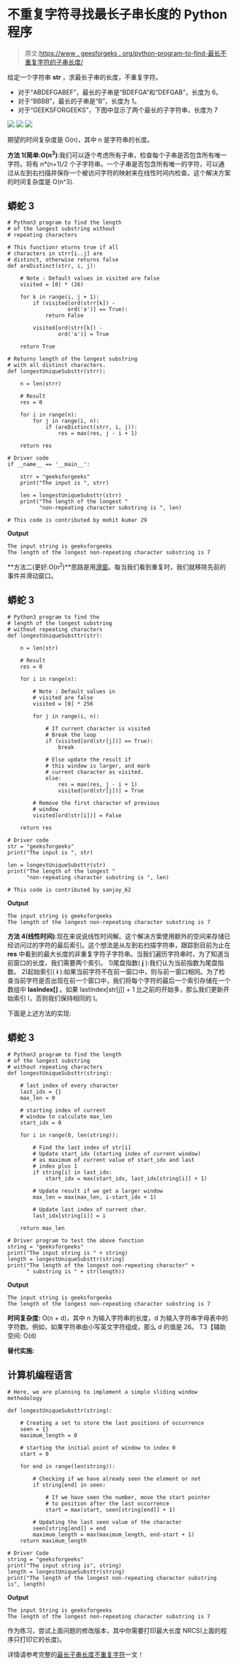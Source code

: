 # 不重复字符寻找最长子串长度的 Python 程序

> 原文:[https://www . geesforgeks . org/python-program-to-find-最长不重复字符的子串长度/](https://www.geeksforgeeks.org/python-program-to-find-length-of-the-longest-substring-without-repeating-characters/)

给定一个字符串 **str** ，求最长子串的长度，不重复字符。

*   对于“ABDEFGABEF”，最长的子串是“BDEFGA”和“DEFGAB”，长度为 6。
*   对于“BBBB”，最长的子串是“B”，长度为 1。
*   对于“GEEKSFORGEEKS”，下图中显示了两个最长的子字符串，长度为 7

![](img/a1ffd4fb24aa41edf65c169443d770a5.png) ![](img/717cbaa4f75840cdd674a28b6ff0986b.png) ![](img/1a0da2e0ec22126e85a959b3a8469428.png)

期望的时间复杂度是 O(n)，其中 n 是字符串的长度。

**方法 1(简单:O(n<sup>3</sup>)**:我们可以逐个考虑所有子串，检查每个子串是否包含所有唯一字符。将有 n*(n+1)/2 个子字符串。一个子串是否包含所有唯一的字符，可以通过从左到右扫描并保存一个被访问字符的映射来在线性时间内检查。这个解决方案的时间复杂度是 O(n^3).

## 蟒蛇 3

```
# Python3 program to find the length
# of the longest substring without
# repeating characters

# This functionr eturns true if all
# characters in strr[i..j] are 
# distinct, otherwise returns false
def areDistinct(strr, i, j):

    # Note : Default values in visited are false
    visited = [0] * (26)

    for k in range(i, j + 1):
        if (visited[ord(strr[k]) - 
                   ord('a')] == True):
            return False

        visited[ord(strr[k]) -
                ord('a')] = True

    return True

# Returns length of the longest substring
# with all distinct characters.
def longestUniqueSubsttr(strr):

    n = len(strr)

    # Result
    res = 0 

    for i in range(n):
        for j in range(i, n):
            if (areDistinct(strr, i, j)):
                res = max(res, j - i + 1)

    return res

# Driver code
if __name__ == '__main__':

    strr = "geeksforgeeks"
    print("The input is ", strr)

    len = longestUniqueSubsttr(strr)
    print("The length of the longest "
          "non-repeating character substring is ", len)

# This code is contributed by mohit kumar 29
```

**Output**

```
The input string is geeksforgeeks
The length of the longest non-repeating character substring is 7
```

**方法二(更好:O(n<sup>2</sup>)**思路是用[滑窗](https://www.geeksforgeeks.org/window-sliding-technique/)。每当我们看到重复时，我们就移除先前的事件并滑动窗口。

## 蟒蛇 3

```
# Python3 program to find the 
# length of the longest substring
# without repeating characters
def longestUniqueSubsttr(str):

    n = len(str)

    # Result
    res = 0 

    for i in range(n):

        # Note : Default values in 
        # visited are false
        visited = [0] * 256   

        for j in range(i, n):

            # If current character is visited
            # Break the loop
            if (visited[ord(str[j])] == True):
                break

            # Else update the result if
            # this window is larger, and mark
            # current character as visited.
            else:
                res = max(res, j - i + 1)
                visited[ord(str[j])] = True

        # Remove the first character of previous
        # window
        visited[ord(str[i])] = False

    return res

# Driver code
str = "geeksforgeeks"
print("The input is ", str)

len = longestUniqueSubsttr(str)
print("The length of the longest " 
      "non-repeating character substring is ", len)

# This code is contributed by sanjoy_62
```

**Output**

```
The input string is geeksforgeeks
The length of the longest non-repeating character substring is 7
```

**方法 4(线性时间)**:现在来说说线性时间解。这个解决方案使用额外的空间来存储已经访问过的字符的最后索引。这个想法是从左到右扫描字符串，跟踪到目前为止在 **res** 中看到的最大长度的非重复字符子字符串。当我们遍历字符串时，为了知道当前窗口的长度，我们需要两个索引。
1)尾盘指数( **j** ):我们认为当前指数为尾盘指数。
2)起始索引( **i** ):如果当前字符不在前一窗口中，则与前一窗口相同。为了检查当前字符是否出现在前一个窗口中，我们将每个字符的最后一个索引存储在一个数组中 **lasIndex[]** 。如果 lastIndex[str[j]] + 1 比之前的开始多，那么我们更新开始索引 I，否则我们保持相同的 I。

下面是上述方法的实现:

## 蟒蛇 3

```
# Python3 program to find the length
# of the longest substring
# without repeating characters
def longestUniqueSubsttr(string):

    # last index of every character
    last_idx = {}
    max_len = 0

    # starting index of current 
    # window to calculate max_len
    start_idx = 0

    for i in range(0, len(string)):

        # Find the last index of str[i]
        # Update start_idx (starting index of current window)
        # as maximum of current value of start_idx and last
        # index plus 1
        if string[i] in last_idx:
            start_idx = max(start_idx, last_idx[string[i]] + 1)

        # Update result if we get a larger window
        max_len = max(max_len, i-start_idx + 1)

        # Update last index of current char.
        last_idx[string[i]] = i

    return max_len

# Driver program to test the above function
string = "geeksforgeeks"
print("The input string is " + string)
length = longestUniqueSubsttr(string)
print("The length of the longest non-repeating character" +
      " substring is " + str(length))
```

**Output**

```
The input string is geeksforgeeks
The length of the longest non-repeating character substring is 7
```

**时间复杂度:** O(n + d)，其中 n 为输入字符串的长度，d 为输入字符串字母表中的字符数。例如，如果字符串由小写英文字符组成，那么 d 的值是 26。
T3【辅助空间: O(d)

**替代实施:**

## 计算机编程语言

```
# Here, we are planning to implement a simple sliding window methodology

def longestUniqueSubsttr(string):

    # Creating a set to store the last positions of occurrence
    seen = {}
    maximum_length = 0

    # starting the initial point of window to index 0
    start = 0 

    for end in range(len(string)):

        # Checking if we have already seen the element or not
        if string[end] in seen:

            # If we have seen the number, move the start pointer
            # to position after the last occurrence
            start = max(start, seen[string[end]] + 1)

        # Updating the last seen value of the character
        seen[string[end]] = end
        maximum_length = max(maximum_length, end-start + 1)
    return maximum_length

# Driver Code
string = "geeksforgeeks"
print("The input string is", string)
length = longestUniqueSubsttr(string)
print("The length of the longest non-repeating character substring is", length)
```

**Output**

```
The input String is geeksforgeeks
The length of the longest non-repeating character substring is 7
```

作为练习，尝试上面问题的修改版本，其中你需要打印最大长度 NRCS(上面的程序只打印它的长度)。

详情请参考完整的[最长子串长度不重复字符](https://www.geeksforgeeks.org/length-of-the-longest-substring-without-repeating-characters/)一文！